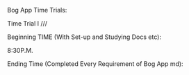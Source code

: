 Bog App Time Trials:

Time Trial I ///

Beginning TIME (With Set-up and Studying Docs etc):

8:30P.M.

Ending Time (Completed Every Requirement of Bog App md):

